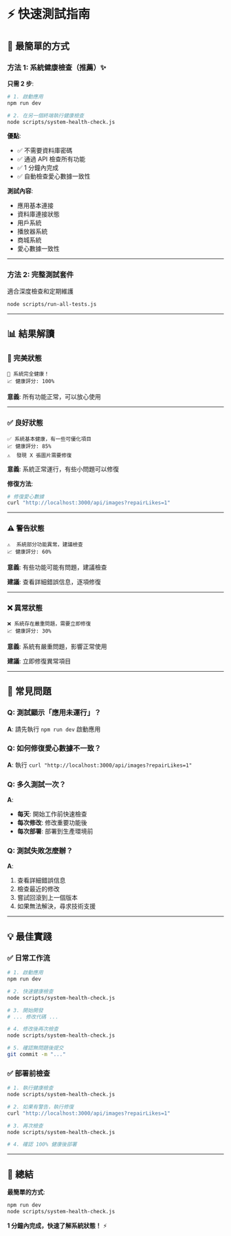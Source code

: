 # ⚡ 快速測試指南

## 🎯 最簡單的方式

### 方法 1: 系統健康檢查（推薦）✨

**只需 2 步**:

```bash
# 1. 啟動應用
npm run dev

# 2. 在另一個終端執行健康檢查
node scripts/system-health-check.js
```

**優點**:
- ✅ 不需要資料庫密碼
- ✅ 通過 API 檢查所有功能
- ✅ 1 分鐘內完成
- ✅ 自動檢查愛心數據一致性

**測試內容**:
- 應用基本連接
- 資料庫連接狀態
- 用戶系統
- 播放器系統
- 商城系統
- 愛心數據一致性

---

### 方法 2: 完整測試套件

適合深度檢查和定期維護

```bash
node scripts/run-all-tests.js
```

---

## 📊 結果解讀

### 🎉 完美狀態
```
🎉 系統完全健康！
📈 健康評分: 100%
```
**意義**: 所有功能正常，可以放心使用

---

### ✅ 良好狀態
```
✅ 系統基本健康，有一些可優化項目
📈 健康評分: 85%
⚠️  發現 X 張圖片需要修復
```
**意義**: 系統正常運行，有些小問題可以修復

**修復方法**:
```bash
# 修復愛心數據
curl "http://localhost:3000/api/images?repairLikes=1"
```

---

### ⚠️ 警告狀態
```
⚠️  系統部分功能異常，建議檢查
📈 健康評分: 60%
```
**意義**: 有些功能可能有問題，建議檢查

**建議**: 查看詳細錯誤信息，逐項修復

---

### ❌ 異常狀態
```
❌ 系統存在嚴重問題，需要立即修復
📈 健康評分: 30%
```
**意義**: 系統有嚴重問題，影響正常使用

**建議**: 立即修復異常項目

---

## 🔧 常見問題

### Q: 測試顯示「應用未運行」？
**A**: 請先執行 `npm run dev` 啟動應用

### Q: 如何修復愛心數據不一致？
**A**: 執行 `curl "http://localhost:3000/api/images?repairLikes=1"`

### Q: 多久測試一次？
**A**: 
- **每天**: 開始工作前快速檢查
- **每次修改**: 修改重要功能後
- **每次部署**: 部署到生產環境前

### Q: 測試失敗怎麼辦？
**A**: 
1. 查看詳細錯誤信息
2. 檢查最近的修改
3. 嘗試回滾到上一個版本
4. 如果無法解決，尋求技術支援

---

## 💡 最佳實踐

### ✅ 日常工作流
```bash
# 1. 啟動應用
npm run dev

# 2. 快速健康檢查
node scripts/system-health-check.js

# 3. 開始開發
# ... 修改代碼 ...

# 4. 修改後再次檢查
node scripts/system-health-check.js

# 5. 確認無問題後提交
git commit -m "..."
```

### ✅ 部署前檢查
```bash
# 1. 執行健康檢查
node scripts/system-health-check.js

# 2. 如果有警告，執行修復
curl "http://localhost:3000/api/images?repairLikes=1"

# 3. 再次檢查
node scripts/system-health-check.js

# 4. 確認 100% 健康後部署
```

---

## 🎯 總結

**最簡單的方式**:
```bash
npm run dev
node scripts/system-health-check.js
```

**1 分鐘內完成，快速了解系統狀態！** ⚡

